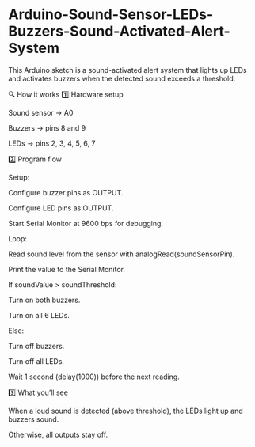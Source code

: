 # Arduino-Sound-Sensor-LEDs-Buzzers-Sound-Activated-Alert-System
This Arduino sketch is a sound-activated alert system that lights up LEDs and activates buzzers when the detected sound exceeds a threshold.

🔍 How it works
1️⃣ Hardware setup

Sound sensor → A0

Buzzers → pins 8 and 9

LEDs → pins 2, 3, 4, 5, 6, 7

2️⃣ Program flow

Setup:

Configure buzzer pins as OUTPUT.

Configure LED pins as OUTPUT.

Start Serial Monitor at 9600 bps for debugging.

Loop:

Read sound level from the sensor with analogRead(soundSensorPin).

Print the value to the Serial Monitor.

If soundValue > soundThreshold:

Turn on both buzzers.

Turn on all 6 LEDs.

Else:

Turn off buzzers.

Turn off all LEDs.

Wait 1 second (delay(1000)) before the next reading.

3️⃣ What you’ll see

When a loud sound is detected (above threshold), the LEDs light up and buzzers sound.

Otherwise, all outputs stay off.
